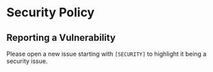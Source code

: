 # Security Policy

## Reporting a Vulnerability

Please open a new issue starting with `[SECURITY]` to highlight it being a security issue.
